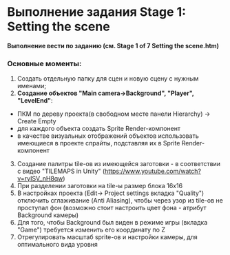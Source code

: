 # **Выполнение задания Stage 1: Setting the scene** 

**Выполнение вести по заданию (см. Stage 1 of 7 Setting the scene.htm)**

### Основные моменты:
1. Создать отдельную папку для сцен и новую сцену с нужным именами;
2. **Создание объектов "Main camera->Background", "Player", "LevelEnd"**:
* ПКМ по дереву проекта(в свободном месте панели Hierarchy) -> Create Empty
* для каждого объекта создать Sprite Render-компонент
* в качестве визуальных отображений объектов использовать имеющиеся в проекте
  спрайты, подставляя их в Sprite Render-компонент

3. Создание палитры tile-ов из имеющейся заготовки - в соответствии с видео "TILEMAPS in Unity" (https://www.youtube.com/watch?v=ryISV_nH8qw)
4. При разделении заготовки на tile-ы размер блока 16x16
5. В настройках проекта (Edit-> Project settings вкладка "Quality") отключить сглаживание (Anti Aliasing), чтобы через узор из tile-ов не проступал фон (возможно стоит настроить цвет фона - атрибут Background камеры) 
6. Для того, чтобы Background был виден в режиме игры (вкладка "Game") требуется изменить его координату по Z
7. Отрегулировать масштаб sprite-ов и настройки камеры, для оптимального вида уровня